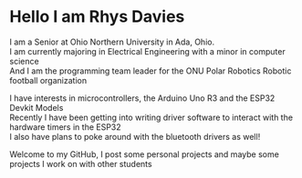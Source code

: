 <h1>Hello I am Rhys Davies</h1> 
I am a Senior at Ohio Northern University in Ada, Ohio. <br />
I am currently majoring in Electrical Engineering with a minor in computer science <br />
And I am the programming team leader for the ONU Polar Robotics Robotic football organization <br />

I have interests in microcontrollers, the Arduino Uno R3 and the ESP32 Devkit Models <br />
Recently I have been getting into writing driver software to interact with the hardware timers in the ESP32 <br />
I also have plans to poke around with the bluetooth drivers as well! <br />

Welcome to my GitHub, I post some personal projects and maybe some projects I work on with other students <br />

